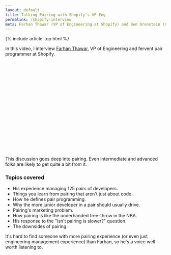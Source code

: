 ```yaml
---
layout: default
title: Talking Pairing with Shopify's VP Eng
permalink: /shopify-interview
meta: Farhan Thawar (VP of Engineering at Shopify) and Ben Orenstein (CEO of Tuple) address common objections to pair programming, how to be a great pair, whether pairing obviates code review, introducing the practice to new teams, and how Shopify is continuing its pairing culture in a digital-first world.
---
```


{% include article-top.html %}

In this video, I interview [Farhan Thawar](https://twitter.com/fnthawar), VP of Engineering and fervent pair programmer at Shopify.

<script src="https://fast.wistia.com/embed/medias/qzju5kfabz.jsonp" async></script><script src="https://fast.wistia.com/assets/external/E-v1.js" async></script><div class="wistia_responsive_padding" style="padding:56.25% 0 0 0;position:relative;"><div class="wistia_responsive_wrapper" style="height:100%;left:0;position:absolute;top:0;width:100%;"><div class="wistia_embed wistia_async_qzju5kfabz videoFoam=true" style="height:100%;position:relative;width:100%"><div class="wistia_swatch" style="height:100%;left:0;opacity:0;overflow:hidden;position:absolute;top:0;transition:opacity 200ms;width:100%;"><img src="https://fast.wistia.com/embed/medias/qzju5kfabz/swatch" style="filter:blur(5px);height:100%;object-fit:contain;width:100%;" alt="" aria-hidden="true" onload="this.parentNode.style.opacity=1;" /></div></div></div></div>

This discussion goes deep into pairing. Even intermediate and advanced folks are likely to get quite a bit from it.

### Topics covered

* His experience managing 125 pairs of developers.
* Things you learn from pairing that aren't just about code.
* How he defines pair programming.
* Why the more junior developer in a pair should usually drive.
* Pairing's marketing problem. 
* How pairing is like the underhanded free-throw in the NBA. 
* His response to the "isn't pairing is slower?" question.
* The downsides of pairing.

It's hard to find someone with more pairing experience (or even just engineering management experience) than Farhan, so he's a voice well worth listening to.
